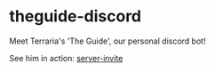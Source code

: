 # theguide-discord
Meet Terraria's 'The Guide', our personal discord bot!

See him in action: [server-invite](http://discord.me/tmodloader)
